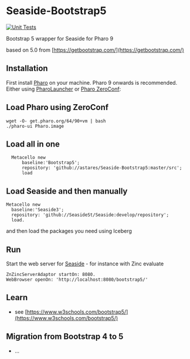 # Seaside-Bootstrap5

[![Unit Tests](https://github.com/astares/Seaside-Bootstrap5/actions/workflows/unit-tests.yml/badge.svg)](https://github.com/astares/Seaside-Bootstrap5/actions/workflows/unit-tests.yml)

Bootstrap 5 wrapper for Seaside for Pharo 9

based on 5.0 from [https://getbootstrap.com/](https://getbootstrap.com/)

## Installation
First install [Pharo](http://www.pharo.org) on your machine. Pharo 9 onwards is recommended. Either using [PharoLauncher](https://github.com/pharo-project/pharo-launcher) or [Pharo ZeroConf](http://get.pharo.org/):

## Load Pharo using ZeroConf 

```
wget -O- get.pharo.org/64/90+vm | bash
./pharo-ui Pharo.image
```

## Load all in one

```Smalltalk
  Metacello new
      baseline:'Bootstrap5';
      repository: 'github://astares/Seaside-Bootstrap5:master/src';
      load
```

## Load Seaside and then manually

```Smalltalk
Metacello new
  baseline:'Seaside3';
  repository: 'github://SeasideSt/Seaside:develop/repository';
  load.
```

and then load the packages you need using Iceberg

## Run

Start the web server for [Seaside](http://www.seaside.st) - for instance with Zinc evaluate
```Smalltalk
ZnZincServerAdaptor startOn: 8080.
WebBrowser openOn: 'http://localhost:8080/bootstrap5/'
```

## Learn
- see [https://www.w3schools.com/bootstrap5/](https://www.w3schools.com/bootstrap5/)

## Migration from Bootstrap 4 to 5

- ...
